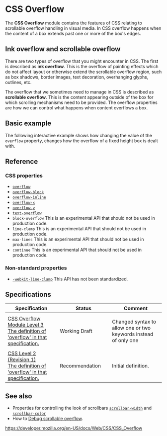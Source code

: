 # CSS Overflow

The **CSS Overflow** module contains the features of CSS relating to scrollable overflow handling in visual media. In CSS overflow happens when the content of a box extends past one or more of the box's edges.

## Ink overflow and scrollable overflow

There are two types of overflow that you might encounter in CSS. The first is described as **ink overflow**. This is the overflow of painting effects which do not affect layout or otherwise extend the scrollable overflow region, such as box shadows, border images, text decoration, overhanging glyphs, outlines, etc.

The overflow that we sometimes need to manage in CSS is described as **scrollable overflow**. This is the content appearing outside of the box for which scrolling mechanisms need to be provided. The overflow properties are how we can control what happens when content overflows a box.

## Basic example

The following interactive example shows how changing the value of the `overflow` property, changes how the overflow of a fixed height box is dealt with.

## Reference

### CSS properties

- [`overflow`](overflow)
- [`overflow-block`](overflow-block)
- [`overflow-inline`](overflow-inline)
- [`overflow-x`](overflow-x)
- [`overflow-y`](overflow-y)
- [`text-overflow`](text-overflow)
- <span class="page-not-created">`block-overflow`</span> <span class="icon experimental" viewbox="0 0 100 100" xmlns="http://www.w3.org/2000/svg" role="img"> This is an experimental API that should not be used in production code. </span>
- <span class="page-not-created">`line-clamp`</span> <span class="icon experimental" viewbox="0 0 100 100" xmlns="http://www.w3.org/2000/svg" role="img"> This is an experimental API that should not be used in production code. </span>
- <span class="page-not-created">`max-lines`</span> <span class="icon experimental" viewbox="0 0 100 100" xmlns="http://www.w3.org/2000/svg" role="img"> This is an experimental API that should not be used in production code. </span>
- <span class="page-not-created">`continue`</span> <span class="icon experimental" viewbox="0 0 100 100" xmlns="http://www.w3.org/2000/svg" role="img"> This is an experimental API that should not be used in production code. </span>

### Non-standard properties

- [`-webkit-line-clamp`](-webkit-line-clamp) <span class="icon non-standard" viewbox="0 0 100 100" xmlns="http://www.w3.org/2000/svg" role="img"> This API has not been standardized. </span>

## Specifications

<table><colgroup><col style="width: 33%" /><col style="width: 33%" /><col style="width: 33%" /></colgroup><thead><tr class="header"><th>Specification</th><th>Status</th><th>Comment</th></tr></thead><tbody><tr class="odd"><td><a href="https://drafts.csswg.org/css-overflow-3/#propdef-overflow">CSS Overflow Module Level 3<br />
<span class="small">The definition of 'overflow' in that specification.</span></a></td><td><span class="spec-wd">Working Draft</span></td><td><p>Changed syntax to allow one or two keywords instead of only one</p></td></tr><tr class="even"><td><a href="https://www.w3.org/TR/CSS2/visufx.html#overflow">CSS Level 2 (Revision 1)<br />
<span class="small">The definition of 'overflow' in that specification.</span></a></td><td><span class="spec-rec">Recommendation</span></td><td>Initial definition.</td></tr></tbody></table>

## See also

- Properties for controlling the look of scrollbars [`scrollbar-width`](scrollbar-width) and [`scrollbar-color`](scrollbar-color)
- How to [Debug scrollable overflow](https://developer.mozilla.org/en-US/docs/Tools/Page_Inspector/How_to/Debug_Scrollable_Overflow).

<a href="https://developer.mozilla.org/en-US/docs/Web/CSS/CSS_Overflow" class="_attribution-link">https://developer.mozilla.org/en-US/docs/Web/CSS/CSS_Overflow</a>
